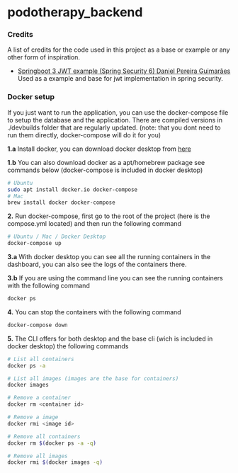 # podotherapy_backend

### Credits

A list of credits for the code used in this project as a base or example or any other form of inspiration.

- [Springboot 3 JWT example (Spring Security 6) Daniel Pereira Guimarães ](https://github.com/daniel-pereira-guimaraes/spring-security6-jwt/)
  Used as a example and base for jwt implementation in spring security.


### Docker setup    
If you just want to run the application, you can use the docker-compose file to setup the database and the application.
There are compiled versions in ./devbuilds folder that are regularly updated. (note: that you dont need to run them directly, docker-compose will do it for you)


**1.a** Install docker, you can download docker desktop from [here](https://www.docker.com/products/docker-desktop)

**1.b** You can also download docker as a apt/homebrew package see commands below (docker-compose is included in docker desktop)
```bash
# Ubuntu
sudo apt install docker.io docker-compose
# Mac
brew install docker docker-compose
```

**2.** Run docker-compose, first go to the root of the project (here is the compose.yml located) and then run the following command 
```bash
# Ubuntu / Mac / Docker Desktop
docker-compose up
```

**3.a** With docker desktop you can see all the running containers in the dashboard, you can also see the logs of the containers there.

**3.b** If you are using the command line you can see the running containers with the following command
```bash
docker ps
```

**4.** You can stop the containers with the following command
```bash
docker-compose down
```

**5.** The CLI offers for both desktop and the base cli (wich is included in docker desktop) the following commands
```bash
# List all containers
docker ps -a

# List all images (images are the base for containers)
docker images

# Remove a container
docker rm <container id>

# Remove a image
docker rmi <image id>

# Remove all containers
docker rm $(docker ps -a -q)

# Remove all images
docker rmi $(docker images -q)
```

